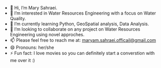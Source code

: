 - 👋 Hi, I’m Mary Sahraei.
- 👀 I’m interested in Water Resources Engineering with a focus on Water Quality.
- 🌱 I’m currently learning Python, GeoSpatial analysis, Data Analysis.
- 💞️ I’m looking to collaborate on any project on Water Resources Engineering using novel approches.
- 📫 Please feel free to reach me at:
 maryam.sahraei.officail@gmail.com
- 😄 Pronouns: her/she
- ⚡ Fun fact: I love movies so you can definitely start a converstion with me over it :) 

<!---
MaryamSahraei/MaryamSahraei is a ✨ special ✨ repository because its `README.md` (this file) appears on your GitHub profile.
You can click the Preview link to take a look at your changes.
--->
